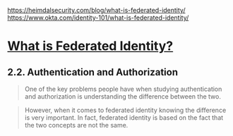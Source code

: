 https://heimdalsecurity.com/blog/what-is-federated-identity/
https://www.okta.com/identity-101/what-is-federated-identity/
# [What is Federated Identity?](https://learning.oreilly.com/library/view/federated-identity-primer/9780124071896/)

## 2.2. Authentication and Authorization
>One of the key problems people have when studying authentication and authorization is understanding the difference between the two.

>However, when it comes to federated identity knowing the difference is very important. In fact, federated identity is based on the fact that the two concepts are not the same.